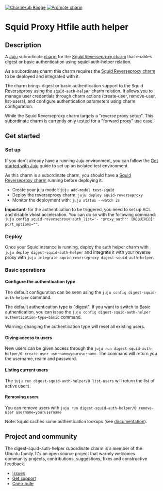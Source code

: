 [![CharmHub Badge](https://charmhub.io/digest-squid-auth-helper/badge.svg)](https://charmhub.io/digest-squid-auth-helper)
[![Promote charm](https://github.com/canonical/digest-squid-auth-helper/actions/workflows/promote_charm.yaml/badge.svg)](https://github.com/canonical/digest-squid-auth-helper/actions/workflows/promote_charm.yaml)

# Squid Proxy Htfile auth helper

## Description

A [Juju](https://juju.is/) subordinate [charm](https://juju.is/docs/olm/charmed-operators) for
the [Squid Reverseproxy charm](https://charmhub.io/squid-reverseproxy) that enables
digest or basic authentication using squid-auth-helper relation.

As a subordinate charm this charm requires the [Squid Reverseproxy charm](https://charmhub.io/squid-reverseproxy)
to be deployed and integrated with it.

The charm brings digest or basic authentication support to the Squid Reverseproxy using the `squid-auth-helper` charm relation.
It allows you to manage user credentials through charm actions (create-user, remove-user, list-users), and configure authentication
parameters using charm configuration.

While the Squid Reverseproxy charm targets a "reverse proxy setup".
This subordinate charm is currently only tested for a "forward proxy" use case.

## Get started

### Set up

If you don't already have a running Juju environment, you can follow the [Get started with Juju](https://juju.is/docs/juju/tutorial) guide to set up an isolated test environment.

As this charm is a subordinate charm, you should have a [Squid Reverseproxy charm](https://charmhub.io/squid-reverseproxy) running before deploying it.

- Create your juju model: `juju add-model test-squid`
- Deploy the reverseproxy charm: `juju deploy squid-reverseproxy`
- Monitor the deployment with: `juju status --watch 2s`

**Important**: for the authentication to be triggered, you need to set up ACL and disable vhost acceleration. You can do so with the following command: `juju config squid-reverseproxy auth_list='- "proxy_auth": [REQUIRED]' port_options=""`.

### Deploy

Once your Squid instance is running, deploy the auth helper charm with `juju deploy digest-squid-auth-helper` and integrate it with your reverse proxy with `juju integrate squid-reverseproxy digest-squid-auth-helper`.

### Basic operations

#### Configure the authentication type

The default configuration can be seen using the `juju config digest-squid-auth-helper` command.

The default authentication type is "digest". If you want to switch to Basic authentication, you can issue the `juju config digest-squid-auth-helper authentication-type=basic` command.

Warning: changing the authentication type will reset all existing users.

#### Giving access to users

New users can be given access through the `juju run digest-squid-auth-helper/0 create-user username=yourusername`. The command will return you the username, realm and password.

#### Listing current users

The `juju run digest-squid-auth-helper/0 list-users` will return the list of active users.

#### Removing users

You can remove users with `juju run digest-squid-auth-helper/0 remove-user username=yourusername`

Note: Squid caches some authentication lookups (see [documentation](https://wiki.squid-cache.org/Features/Authentication#does-squid-cache-authentication-lookups)).

## Project and community

The digest-squid-auth-helper subordinate charm is a member of the Ubuntu family. It's an
open source project that warmly welcomes community projects, contributions,
suggestions, fixes and constructive feedback.
* [Issues](https://github.com/canonical/digest-squid-auth-helper/issues)
* [Get support](https://discourse.charmhub.io/)
* [Contribute](https://charmhub.io/digest-squid-auth-helper/docs/contributing)
